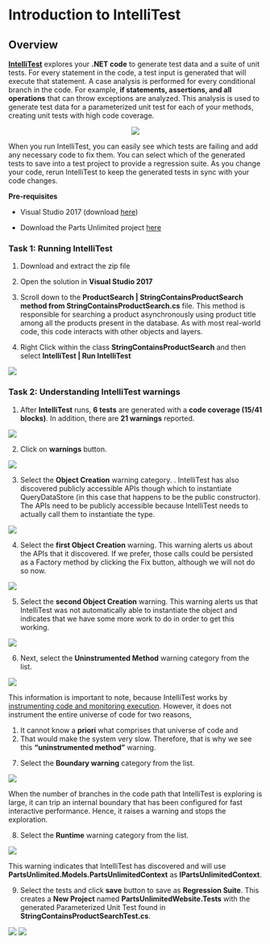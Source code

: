 # Introduction to IntelliTest

## Overview

**[IntelliTest](https://msdn.microsoft.com/en-IN/library/dn823749.aspx)** explores your **.NET code** to generate test data and a suite of unit tests. For every statement in the code, a test input is generated that will execute that statement.
A case analysis is performed for every conditional branch in the code. For example, **if statements, assertions, and all operations** that can throw exceptions are analyzed. This 
analysis is used to generate test data for a parameterized unit test for each of your methods, creating unit tests with high code coverage.
<p align="center">
<img src="media/thumbnail.png">
</p>

When you run IntelliTest, you can easily see which tests are failing and add any necessary code to fix them. You can select which of the generated tests to save into a test project to provide a regression suite. As you change your code, rerun IntelliTest to keep the generated tests in sync with your code changes.

**Pre-requisites**

- Visual Studio 2017 (download [here](https://www.visualstudio.com/vs/visual-studio-2017-rc/))

- Download the Parts Unlimited project [here](https://github.com/Microsoft/PartsUnlimited/tree/aspnet45)


### Task 1: Running IntelliTest

1. Download and extract the zip file

2. Open the solution in **Visual Studio 2017**

3. Scroll down to the **ProductSearch | StringContainsProductSearch method from StringContainsProductSearch.cs** file. This method is responsible for searching a product asynchronously using product title among all the products present in the database. As with most real-world code, this code interacts with other objects and layers.

 
4. Right Click within the class **StringContainsProductSearch** and then select **IntelliTest | Run IntelliTest**

 <img src="media/1.png">


### Task 2: Understanding IntelliTest warnings

1. After **IntelliTest** runs, **6 tests** are generated with a **code coverage (15/41 blocks)**. In addition, there are **21 warnings** reported.

 <img src="media/2.png">

2. Click on **warnings** button.

 <img src="media/3.png">

3. Select the **Object Creation** warning category. . IntelliTest has also discovered publicly accessible APIs though which to instantiate QueryDataStore (in this case that happens to be the public constructor). The APIs need to be publicly accessible because IntelliTest needs to actually call them to instantiate the type. 

 <img src="media/4.png">

4. Select the **first Object Creation** warning. This warning alerts us about the APIs that it discovered. If we prefer, those calls could be persisted as a Factory method by clicking the Fix button, although we will not do so now.

 <img src="media/5.png">

5. Select the **second Object Creation** warning. This warning alerts us that IntelliTest was not automatically able to instantiate the object and indicates that we have some more work to do in order to get this working.

 <img src="media/6.png">

6. Next, select the **Uninstrumented Method** warning category  from the list.

 <img src="media/7.png">

  This information is important to note, because IntelliTest works by [instrumenting code and monitoring execution](https://blogs.msdn.microsoft.com/visualstudioalm/2014/12/11/smart-unit-tests-a-mental-model/). However, it does not instrument the entire universe of code for two reasons,
 1) It cannot know a **priori** what comprises that universe of code and
 2) That would make the system very slow. Therefore, that is why we see this **“uninstrumented method”** warning.

7. Select the **Boundary warning** category from the list.

 <img src="media/8.png">

 When the number of branches in the code path that IntelliTest is exploring is large, it can trip an internal boundary that has been  configured for fast interactive performance. Hence, it raises a warning and stops the exploration.

8. Select the **Runtime** warning category from the list.

 <img src="media/9.png">
 
 This warning indicates that IntelliTest has discovered and will use **PartsUnlimited.Models.PartsUnlimitedContext** as **IPartsUnlimitedContext**.
 
9. Select the tests and click **save** button to save as **Regression Suite**. This creates a **New Project** named **PartsUnlimitedWebsite.Tests** with the generated Parameterized Unit Test found in **StringContainsProductSearchTest.cs**.

 <img src="media/10.png">
 
 <img src="media/11.png">



